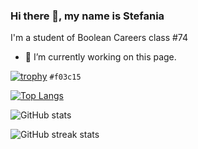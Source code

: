 ### Hi there 👋, my name is Stefania
I'm a student of Boolean Careers class #74 

- 🔭 I’m currently working on this page.  

[![trophy](https://github-profile-trophy.vercel.app/?username=StefaniaSperani)](https://github.com/ryo-ma/github-profile-trophy) `#f03c15`

[![Top Langs](https://github-readme-stats.vercel.app/api/top-langs/?username=StefaniaSperani)](https://github.com/anuraghazra/github-readme-stats)

![GitHub stats](https://github-readme-stats.vercel.app/api?username=StefaniaSperani&show_icons=true)  

![GitHub streak stats](https://streak-stats.demolab.com/?user=StefaniaSperani)  

